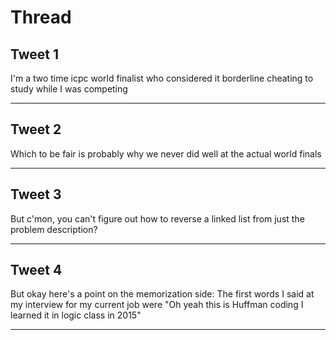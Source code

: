 # Thread

## Tweet 1

I'm a two time icpc world finalist who considered it borderline cheating to study while I was competing

---

## Tweet 2

Which to be fair is probably why we never did well at the actual world finals

---

## Tweet 3

But c'mon, you can't figure out how to reverse a linked list from just the problem description?

---

## Tweet 4

But okay here's a point on the memorization side: The first words I said at my interview for my current job were "Oh yeah this is Huffman coding I learned it in logic class in 2015"

---

